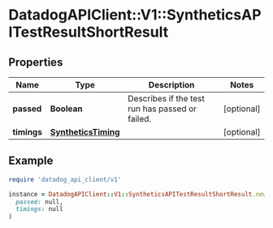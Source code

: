# DatadogAPIClient::V1::SyntheticsAPITestResultShortResult

## Properties

| Name        | Type                                        | Description                                     | Notes      |
| ----------- | ------------------------------------------- | ----------------------------------------------- | ---------- |
| **passed**  | **Boolean**                                 | Describes if the test run has passed or failed. | [optional] |
| **timings** | [**SyntheticsTiming**](SyntheticsTiming.md) |                                                 | [optional] |

## Example

```ruby
require 'datadog_api_client/v1'

instance = DatadogAPIClient::V1::SyntheticsAPITestResultShortResult.new(
  passed: null,
  timings: null
)
```
